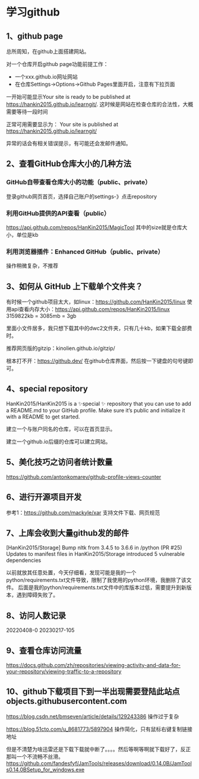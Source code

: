 # 学习github

## 1、github page
总所周知，在github上面搭建网站。

对一个仓库开启github page功能前提工作：
- 一个xxx.github.io网址网站
- 在仓库Settings->Options->Github Pages里面开启，注意有下拉页面

一开始可能显示Your site is ready to be published at https://hankin2015.github.io/learngit/.
这时候是网站在检查仓库的合法性，大概需要等待一段时间

正常可用需要显示为：
Your site is published at https://hankin2015.github.io/learngit/

异常的话会有相关错误提示，有可能还会发邮件通知。

## 2、查看GitHub仓库大小的几种方法
### GitHub自带查看仓库大小的功能（public、private）
登录github网页首页，选择自己账户的settings-》点击repository

### 利用GitHub提供的API查看（public）
https://api.github.com/repos/HanKin2015/MagicTool
其中的size就是仓库大小，单位是kb

### 利用浏览器插件：Enhanced GitHub（public、private）
操作稍微复杂，不推荐

## 3、如何从 GitHub 上下载单个文件夹？
有时候一个github项目太大，如linux：https://github.com/HanKin2015/linux
使用api查看内存大小：https://api.github.com/repos/HanKin2015/linux
3159822kb = 3085mb = 3gb

里面小文件居多，我只想下载其中的dwc2文件夹，只有几十kb，如果下载全部费时。

推荐网页版的gitzip：kinolien.github.io/gitzip/


根本打不开：https://github.dev/
在github仓库界面，然后按一下键盘的句号键即可。

## 4、special repository
HanKin2015/HanKin2015 is a ✨special ✨ repository that you can use to add a README.md to your GitHub profile. Make sure it’s public and initialize it with a README to get started.

建立一个与账户同名的仓库，可以在首页显示。

建立一个github.io后缀的仓库可以建立网站。

## 5、美化技巧之访问者统计数量
https://github.com/antonkomarev/github-profile-views-counter

## 6、进行开源项目开发
参考1：https://github.com/mackyle/xar
支持文件下载、网页规范

## 7、上库会收到大量github发的邮件
[HanKin2015/Storage] Bump nltk from 3.4.5 to 3.6.6 in /python (PR #25)
Updates to manifest files in HanKin2015/Storage introduced 5 vulnerable dependencies

以前就放其任意处置，今天仔细看，发现可能是我的一个python/requirements.txt文件导致，限制了我使用的python环境，我删除了该文件。
后面是我的python/requirements.txt文件中的库版本过低，需要提升到新版本，遇到障碍失败了。

## 8、访问人数记录
20220408-0
20230217-105

## 9、查看仓库访问流量
https://docs.github.com/zh/repositories/viewing-activity-and-data-for-your-repository/viewing-traffic-to-a-repository

## 10、github下载项目下到一半出现需要登陆此站点objects.githubusercontent.com
https://blog.csdn.net/bmseven/article/details/129243386 操作过于复杂

https://blog.51cto.com/u_8681773/5897904 操作简化，只有鼠标右键复制链接地址

但是不清楚为啥迅雷还是下载下载就中断了。。。。然后等啊等啊就下载好了，反正那叫一个不流畅不丝滑。
https://github.com/fandesfyf/JamTools/releases/download/0.14.0B/JamTools0.14.0BSetup_for_windows.exe

